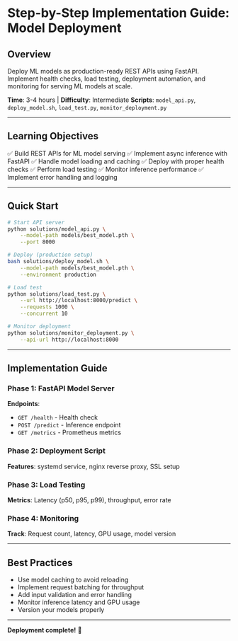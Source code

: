 # Step-by-Step Implementation Guide: Model Deployment

## Overview

Deploy ML models as production-ready REST APIs using FastAPI. Implement health checks, load testing, deployment automation, and monitoring for serving ML models at scale.

**Time**: 3-4 hours | **Difficulty**: Intermediate
**Scripts**: `model_api.py`, `deploy_model.sh`, `load_test.py`, `monitor_deployment.py`

---

## Learning Objectives

✅ Build REST APIs for ML model serving
✅ Implement async inference with FastAPI
✅ Handle model loading and caching
✅ Deploy with proper health checks
✅ Perform load testing
✅ Monitor inference performance
✅ Implement error handling and logging

---

## Quick Start

```bash
# Start API server
python solutions/model_api.py \
    --model-path models/best_model.pth \
    --port 8000

# Deploy (production setup)
bash solutions/deploy_model.sh \
    --model-path models/best_model.pth \
    --environment production

# Load test
python solutions/load_test.py \
    --url http://localhost:8000/predict \
    --requests 1000 \
    --concurrent 10

# Monitor deployment
python solutions/monitor_deployment.py \
    --api-url http://localhost:8000
```

---

## Implementation Guide

### Phase 1: FastAPI Model Server

**Endpoints**:
- `GET /health` - Health check
- `POST /predict` - Inference endpoint
- `GET /metrics` - Prometheus metrics

### Phase 2: Deployment Script

**Features**: systemd service, nginx reverse proxy, SSL setup

### Phase 3: Load Testing

**Metrics**: Latency (p50, p95, p99), throughput, error rate

### Phase 4: Monitoring

**Track**: Request count, latency, GPU usage, model version

---

## Best Practices

- Use model caching to avoid reloading
- Implement request batching for throughput
- Add input validation and error handling
- Monitor inference latency and GPU usage
- Version your models properly

---

**Deployment complete!** 🚀
